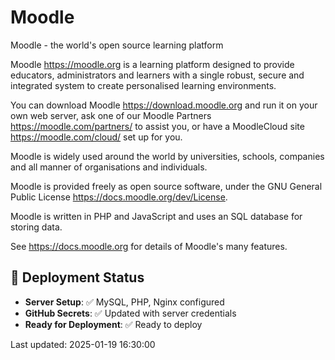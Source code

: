 # Moodle

Moodle - the world's open source learning platform

Moodle <https://moodle.org> is a learning platform designed to provide
educators, administrators and learners with a single robust, secure and
integrated system to create personalised learning environments.

You can download Moodle <https://download.moodle.org> and run it on your own
web server, ask one of our Moodle Partners <https://moodle.com/partners/> to
assist you, or have a MoodleCloud site <https://moodle.com/cloud/> set up for
you.

Moodle is widely used around the world by universities, schools, companies and
all manner of organisations and individuals.

Moodle is provided freely as open source software, under the GNU General Public
License <https://docs.moodle.org/dev/License>.

Moodle is written in PHP and JavaScript and uses an SQL database for storing
data.

See <https://docs.moodle.org> for details of Moodle's many features.

## 🚀 Deployment Status

- **Server Setup**: ✅ MySQL, PHP, Nginx configured
- **GitHub Secrets**: ✅ Updated with server credentials
- **Ready for Deployment**: ✅ Ready to deploy

Last updated: 2025-01-19 16:30:00
